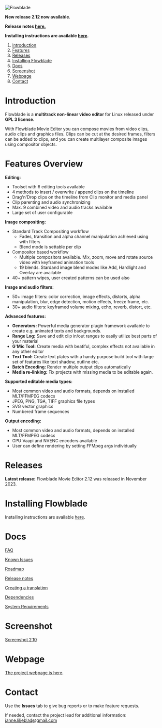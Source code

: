![Flowblade](flowblade-trunk/Flowblade/res/darktheme/header_text.png "Flowblade")


**New release 2.12 now available.**

**Release notes [here.](./flowblade-trunk/docs/RELEASE_NOTES.md)**

**Installing instructions are available [here](./flowblade-trunk/docs/INSTALLING.md).**

1. [Introduction](https://github.com/jliljebl/flowblade#introduction)
2. [Features](https://github.com/jliljebl/flowblade#features)
3. [Releases](https://github.com/jliljebl/flowblade#releases)
4. [Installing Flowblade](https://github.com/jliljebl/flowblade#installing-flowblade)
5. [Docs](https://github.com/jliljebl/flowblade#docs)
6. [Screenshot](https://github.com/jliljebl/flowblade#screenshot)
7. [Webpage](https://github.com/jliljebl/flowblade#webpage)
8. [Contact](https://github.com/jliljebl/flowblade#contact)

# Introduction

Flowblade is a **multitrack non-linear video editor** for Linux released under **GPL 3 license**.

With Flowblade Movie Editor you can compose movies from video clips, audio clips and graphics files. Clips can be cut at the desired frames, filters can be added to clips, and you can create multilayer composite images using compositor objects.

# Features Overview

**Editing:**
* Toolset with 6 editing tools available
* 4 methods to insert / overwrite / append clips on the timeline
* Drag'n'Drop clips on the timeline from Clip monitor and media panel
* Clip parenting and audio synchronizing
* Max. 9 combined video and audio tracks available
* Large set of user configurable 

**Image compositing:**
* Standard Track Compositing workflow 
    * Fades, transition and alpha channel manipulation achieved using with filters
    * Blend mode is settable per clip
* Compositor based workflow
    * Multiple compositors available. Mix, zoom, move and rotate source video with keyframed animation tools
    * 19 blends. Stardand image blend modes like Add, Hardlight and Overlay are available
* 40+ pattern wipes, user created patterns can be used also

**Image and audio filters:**
* 50+ image filters: color correction, image effects, distorts, alpha manipulation, blur, edge detection, motion effects, freeze frame, etc.
* 30+ audio filters: keyframed volume mixing, echo, reverb, distort, etc.

**Advanced features:**
* **Generators:** Powerful media generator plugin framework available to create e.g. animated texts and backgrounds.
* **Range Log:** Save and edit clip in/out ranges to easily utilize best parts of your material
* **G'Mic Tool:** Create media with beatiful, complex effects not available in any other editor
* **Text Tool:** Create text plates with a handy purpose build tool with large set of features like text shadow, outline etc.
* **Batch Encoding:** Render multiple output clips automatically 
* **Media re-linking:** Fix projects with missing media to be editable again.
  
**Supported editable media types:**
* Most common video and audio formats, depends on installed MLT/FFMPEG codecs
* JPEG, PNG, TGA, TIFF graphics file types
* SVG vector graphics
* Numbered frame sequences 

**Output encoding:**
* Most common video and audio formats, depends on installed MLT/FFMPEG codecs
* GPU Vaapi and NVENC encoders available
* User can define rendering by setting FFMpeg args individually

# Releases

**Latest release:** Flowblade Movie Editor 2.12 was released in November 2023.

# Installing Flowblade

Installing instructions are available [here](./flowblade-trunk/docs/INSTALLING.md).

# Docs

[FAQ](./flowblade-trunk/docs/FAQ.md)

[Known Issues](./flowblade-trunk/docs/KNOWN_ISSUES.md)

[Roadmap](./flowblade-trunk/docs/ROADMAP.md)

[Release notes](./flowblade-trunk/docs/RELEASE_NOTES.md)

[Creating a translation](./flowblade-trunk/docs/CREATING_TRANSLATION.md)

[Dependencies](./flowblade-trunk/docs/DEPENDENCIES.md)

[System Requirements](./flowblade-trunk/docs/SYSTEM_REQUIREMENTS.md)

# Screenshot
[Screenshot 2.10](./flowblade-trunk/docs/Screenshot-2-10.png)

# Webpage
[The project webpage is here](http://jliljebl.github.io/flowblade/). 

# Contact

Use the **Issues** tab to give bug reports or to make feature requests.

If needed, contact the project lead for additional information: janne.liljeblad@gmail.com
